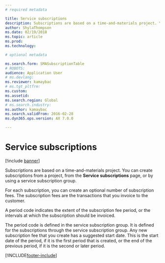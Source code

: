 ```yaml
---
# required metadata

title: Service subscriptions
description: Subscriptions are based on a time-and-materials project. You can create subscriptions from a project, from the Service subscriptions page, or by using a service subscription group.
author: ShylaThompson
ms.date: 02/19/2018
ms.topic: article
ms.prod: 
ms.technology: 

# optional metadata

ms.search.form: SMASubscriptionTable
# ROBOTS: 
audience: Application User
# ms.devlang: 
ms.reviewer: kamaybac
# ms.tgt_pltfrm: 
ms.custom: 
ms.assetid: 
ms.search.region: Global
# ms.search.industry: 
ms.author: kamaybac
ms.search.validFrom: 2016-02-28
ms.dyn365.ops.version: AX 7.0.0

---
```


# Service subscriptions

[!include [banner](../includes/banner.md)]

Subscriptions are based on a time-and-materials project. You can create subscriptions from a project, from the **Service subscriptions** page, or by using a service subscription group.

For each subscription, you can create an optional number of subscription fees. The subscription fees are the transactions that you invoice to the customer.

A period code indicates the extent of the subscription fee period, or the intervals at which the subscription should be invoiced.

The period code is defined in the service subscription group. It is defined for the subscriptions through the service subscription group. Any new subscription fee that you create has a suggested start date. This is the start date of the period, if it is the first period that is created, or the end of the previous period, if it is the second or later period.




[!INCLUDE[footer-include](../../includes/footer-banner.md)]